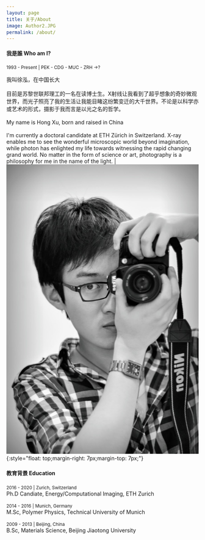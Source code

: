 ```yaml
---
layout: page
title: 关于/About
image: Author2.JPG
permalink: /about/
---
```


#### 我是誰 Who am I? 
<small>1993 - Present | PEK - CDG - MUC - ZRH ->? </small>


我叫徐泓，在中国长大<br><br>目前是苏黎世联邦理工的一名在读博士生。X射线让我看到了超乎想象的奇妙微观世界，而光子照亮了我的生活让我能目睹这纷繁变迁的大千世界。不论是以科学亦或艺术的形式，摄影于我而言是以光之名的哲学。<br><br>My name is Hong Xu, born and raised in China<br><br> I'm currently a doctoral candidate at ETH Zürich in Switzerland. X-ray enables me to see the wonderful microscopic world beyond imagination, while photon has enlighted my life towards witnessing the rapid changing grand world. No matter in the form of science or art, photography is a philosophy for me in the name of the light. | ![](/img/about/a01.jpg){:style="float: top;margin-right: 7px;margin-top: 7px;"}

#### 教育背景 Education
<small>2016 - 2020 | Zurich, Switzerland </small><br>
Ph.D Candiate, Energy/Computational Imaging, ETH Zurich<br>

<small>2014 - 2016 | Munich, Germany </small><br>
M.Sc, Polymer Physics, Technical University of Munich<br>

<small>2009 - 2013 | Beijing, China </small><br>
B.Sc, Materials Science, Beijing Jiaotong University<br>
